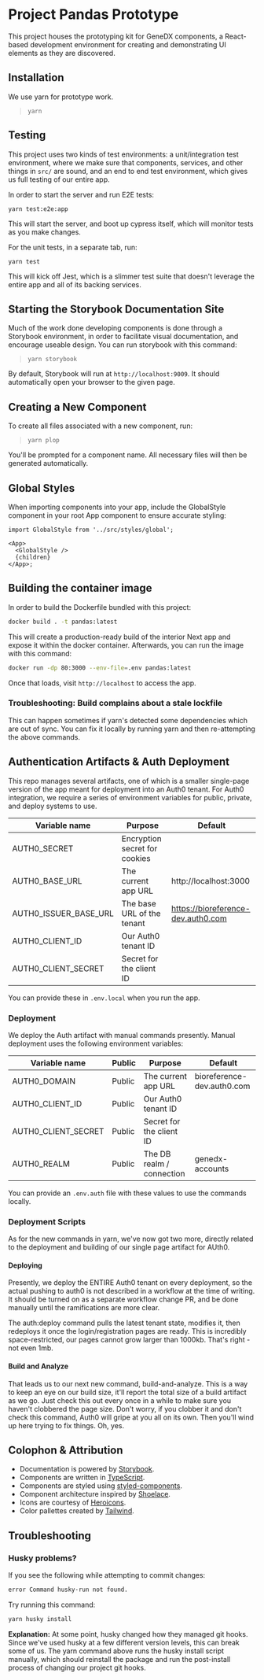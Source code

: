# Project Pandas Prototype

This project houses the prototyping kit for GeneDX components, a React-based
development environment for creating and demonstrating UI elements as they
are discovered.

## Installation

We use yarn for prototype work.

> `yarn`

## Testing

This project uses two kinds of test environments: a unit/integration test environment, where we make sure that components, services, and other things in `src/` are sound, and an end to end test environment, which gives us full testing of our entire app.

In order to start the server and run E2E tests:

```shell
yarn test:e2e:app
```

This will start the server, and boot up cypress itself, which will monitor tests as you make changes.

For the unit tests, in a separate tab, run:

```shell
yarn test
```

This will kick off Jest, which is a slimmer test suite that doesn't leverage the entire app and all of its backing services.

## Starting the Storybook Documentation Site

Much of the work done developing components is done through a Storybook environment,
in order to facilitate visual documentation, and encourage useable design. You can
run storybook with this command:

> `yarn storybook`

By default, Storybook will run at `http://localhost:9009`. It should automatically open
your browser to the given page.

## Creating a New Component

To create all files associated with a new component, run:

> `yarn plop`

You'll be prompted for a component name. All necessary files will then be
generated automatically.

## Global Styles

When importing components into your app, include the GlobalStyle component
in your root App component to ensure accurate styling:

```tsx
import GlobalStyle from '../src/styles/global';

<App>
  <GlobalStyle />
  {children}
</App>;
```

## Building the container image

In order to build the Dockerfile bundled with this project:

```sh
docker build . -t pandas:latest
```

This will create a production-ready build of the interior Next app and expose it within the docker container.
Afterwards, you can run the image with this command:

```sh
docker run -dp 80:3000 --env-file=.env pandas:latest
```

Once that loads, visit `http://localhost` to access the app.

### Troubleshooting: Build complains about a stale lockfile

This can happen sometimes if yarn's detected some dependencies which are out of sync.
You can fix it locally by running yarn and then re-attempting the above commands.

## Authentication Artifacts & Auth Deployment

This repo manages several artifacts, one of which is a smaller single-page version of the app meant for deployment into an Auth0 tenant. For Auth0 integration, we require a series of environment variables for public, private, and deploy systems to use.

| Variable name         | Purpose                       | Default                            |
| --------------------- | ----------------------------- | ---------------------------------- |
| AUTH0_SECRET          | Encryption secret for cookies |                                    |
| AUTH0_BASE_URL        | The current app URL           | http://localhost:3000              |
| AUTH0_ISSUER_BASE_URL | The base URL of the tenant    | https://bioreference-dev.auth0.com |
| AUTH0_CLIENT_ID       | Our Auth0 tenant ID           |                                    |
| AUTH0_CLIENT_SECRET   | Secret for the client ID      |                                    |

You can provide these in `.env.local` when you run the app.

### Deployment

We deploy the Auth artifact with manual commands presently. Manual deployment uses the following environment variables:

| Variable name       | Public | Purpose                   | Default                    |
| ------------------- | ------ | ------------------------- | -------------------------- |
| AUTH0_DOMAIN        | Public | The current app URL       | bioreference-dev.auth0.com |
| AUTH0_CLIENT_ID     | Public | Our Auth0 tenant ID       |                            |
| AUTH0_CLIENT_SECRET | Public | Secret for the client ID  |                            |
| AUTH0_REALM         | Public | The DB realm / connection | genedx-accounts            |

You can provide an `.env.auth` file with these values to use the commands locally.

### Deployment Scripts

As for the new commands in yarn, we've now got two more, directly
related to the deployment and building of our single page artifact for
AUth0.

#### Deploying

Presently, we deploy the ENTIRE Auth0 tenant on every deployment, so the
actual pushing to auth0 is not described in a workflow at the time of
writing. It should be turned on as a separate workflow change PR, and be
done manually until the ramifications are more clear.

The auth:deploy command pulls the latest tenant state, modifies it, then
redeploys it once the login/registration pages are ready. This is
incredibly space-restricted, our pages cannot grow larger than 1000kb.
That's right - not even 1mb.

#### Build and Analyze

That leads us to our next new command, build-and-analyze. This is a way
to keep an eye on our build size, it'll report the total size of a build
artifact as we go. Just check this out every once in a while to make
sure you haven't clobbered the page size. Don't worry, if you clobber it
and don't check this command, Auth0 will gripe at you all on its own.
Then you'll wind up here trying to fix things. Oh, yes.

## Colophon & Attribution

- Documentation is powered by [Storybook](https://storybook.js.org).
- Components are written in [TypeScript](https://www.typescriptlang.org).
- Components are styled using [styled-components](https://www.styled-components.com).
- Component architecture inspired by [Shoelace](https://shoelace.style/).
- Icons are courtesy of [Heroicons](https://heroicons.com/).
- Color pallettes created by [Tailwind](https://tailwindcss.com/docs/customizing-colors).

## Troubleshooting

### Husky problems?

If you see the following while attempting to commit changes:

```sh
error Command husky-run not found.
```

Try running this command:

```sh
yarn husky install
```

**Explanation:** At some point, husky changed how they managed git hooks. Since we've
used husky at a few different version levels, this can break some of us. The yarn command
above runs the husky install script manually, which should reinstall the package and run
the post-install process of changing our project git hooks.

